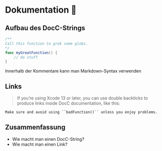 # Dokumentation 📝

## Aufbau des DocC-Strings
```swift
/**
Call this function to grok some globs.
*/
func myGreatFunction() {
    // do stuff
}
```

Innerhalb der Kommentare kann man Markdown-Syntax verwenden

## Links
> If you’re using Xcode 13 or later, you can use double backticks to produce links inside DocC documentation, like this:

```markdown
Make sure and avoid using ``badFunction()`` unless you enjoy problems.
```

## Zusammenfassung
- Wie macht man einen DocC-String?
- Wie macht man einen Link?
